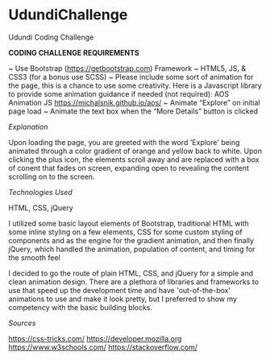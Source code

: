 # UdundiChallenge
Udundi Coding Challenge

**CODING CHALLENGE REQUIREMENTS**   

~ Use Bootstrap (https://getbootstrap.com) Framework
~ HTML5, JS, & CSS3 (for a bonus use SCSS)
~ Please include some sort of animation for the page, this is a chance to use some creativity. Here is a Javascript library to provide some animation guidance if needed (not required): AOS Animation JS https://michalsnik.github.io/aos/
~ Animate “Explore” on initial page load
~ Animate the text box when the “More Details” button is clicked

*Explanation*

Upon loading the page, you are greeted with the word 'Explore' being animated through a color gradient of orange and yellow back to white. Upon clicking the plus icon, the elements scroll away and are replaced with a box of conent that fades on screen, expanding open to revealing the content scrolling on to the screen.

*Technologies Used*

HTML, CSS, jQuery

I utilized some basic layout elements of Bootstrap, traditional HTML with some inline styling on a few elements, CSS for some custom styling of components and as the engine for the gradient animation, and then finally jQuery, which handled the animation, population of content, and timing for the smooth feel

I decided to go the route of plain HTML, CSS, and jQuery for a simple and clean animation design. There are a plethora of libraries and frameworks to use that speed up the development time and have 'out-of-the-box' animations to use and make it look pretty, but I preferred to show my competency with the basic building blocks.

*Sources*

https://css-tricks.com/
https://developer.mozilla.org
https://www.w3schools.com/
https://stackoverflow.com/


